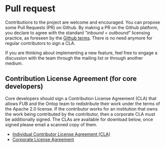 # Pull request

Contributions to the project are welcome and encouraged. You can propose some Pull Requests (PR) on Github. By making a PR on the Github platform, you declare to agree with the standard *"inbound = outbound"* licensing practice, as foreseen by the [Github terms](https://help.github.com/en/github/site-policy/github-terms-of-service#6-contributions-under-repository-license). There is no need anymore for regular contributors to sign a CLA.

If you are thinking about implementing a new feature, feel free to engage a discussion with the team through the mailing list or through another medium.

## Contribution License Agreement (for core developers)

Core developers should sign a Contribution License Agreement (CLA) that allows FUB and the Ontop team to redistribute their work under the terms of the Apache 2.0 license. If the contributor works for an institution that owns the work being contributed by the contributor, then a corporate CLA must be additionally signed. The CLAs are available for download below, once signed please email a scanned copy of them.

  * [Individual Contributor License Agreement (CLA)](https://raw.github.com/ontop/ontop/master/documentation/ontop-cla-2013-11-04.txt)
  * [Corporate License Agreement](https://raw.github.com/ontop/ontop/master/documentation/ontop-cla-corporate-2013-11-04.txt)
